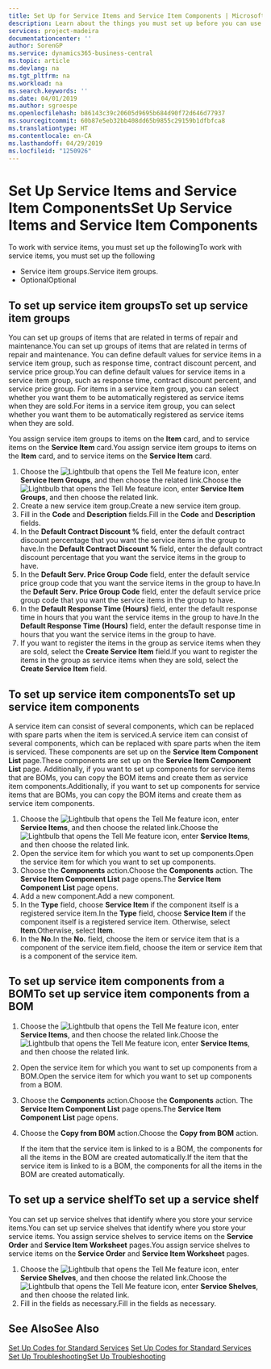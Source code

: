 ```yaml
---
title: Set Up for Service Items and Service Item Components | Microsoft Docs
description: Learn about the things you must set up before you can use service items, including default values such as response time, contract discount percent, and service price group.
services: project-madeira
documentationcenter: ''
author: SorenGP
ms.service: dynamics365-business-central
ms.topic: article
ms.devlang: na
ms.tgt_pltfrm: na
ms.workload: na
ms.search.keywords: ''
ms.date: 04/01/2019
ms.author: sgroespe
ms.openlocfilehash: b86143c39c20605d9695b684d90f72d646d77937
ms.sourcegitcommit: 60b87e5eb32bb408dd65b9855c29159b1dfbfca8
ms.translationtype: HT
ms.contentlocale: en-CA
ms.lasthandoff: 04/29/2019
ms.locfileid: "1250926"
---
```

# <a name="set-up-service-items-and-service-item-components"></a><span data-ttu-id="79215-103">Set Up Service Items and Service Item Components</span><span class="sxs-lookup"><span data-stu-id="79215-103">Set Up Service Items and Service Item Components</span></span>
<span data-ttu-id="79215-104">To work with service items, you must set up the following</span><span class="sxs-lookup"><span data-stu-id="79215-104">To work with service items, you must set up the following</span></span>

* <span data-ttu-id="79215-105">Service item groups.</span><span class="sxs-lookup"><span data-stu-id="79215-105">Service item groups.</span></span>
* <span data-ttu-id="79215-106">Optional</span><span class="sxs-lookup"><span data-stu-id="79215-106">Optional</span></span>

## <a name="to-set-up-service-item-groups"></a><span data-ttu-id="79215-107">To set up service item groups</span><span class="sxs-lookup"><span data-stu-id="79215-107">To set up service item groups</span></span>
<span data-ttu-id="79215-108">You can set up groups of items that are related in terms of repair and maintenance.</span><span class="sxs-lookup"><span data-stu-id="79215-108">You can set up groups of items that are related in terms of repair and maintenance.</span></span> <span data-ttu-id="79215-109">You can define default values for service items in a service item group, such as response time, contract discount percent, and service price group.</span><span class="sxs-lookup"><span data-stu-id="79215-109">You can define default values for service items in a service item group, such as response time, contract discount percent, and service price group.</span></span> <span data-ttu-id="79215-110">For items in a service item group, you can select whether you want them to be automatically registered as service items when they are sold.</span><span class="sxs-lookup"><span data-stu-id="79215-110">For items in a service item group, you can select whether you want them to be automatically registered as service items when they are sold.</span></span>  

<span data-ttu-id="79215-111">You assign service item groups to items on the **Item** card, and to service items on the **Service Item** card.</span><span class="sxs-lookup"><span data-stu-id="79215-111">You assign service item groups to items on the **Item** card, and to service items on the **Service Item** card.</span></span>  

1. <span data-ttu-id="79215-112">Choose the ![Lightbulb that opens the Tell Me feature](media/ui-search/search_small.png "Tell me what you want to do") icon, enter **Service Item Groups**, and then choose the related link.</span><span class="sxs-lookup"><span data-stu-id="79215-112">Choose the ![Lightbulb that opens the Tell Me feature](media/ui-search/search_small.png "Tell me what you want to do") icon, enter **Service Item Groups**, and then choose the related link.</span></span>  
2. <span data-ttu-id="79215-113">Create a new service item group.</span><span class="sxs-lookup"><span data-stu-id="79215-113">Create a new service item group.</span></span>  
3. <span data-ttu-id="79215-114">Fill in the **Code** and **Description** fields.</span><span class="sxs-lookup"><span data-stu-id="79215-114">Fill in the **Code** and **Description** fields.</span></span>  
4. <span data-ttu-id="79215-115">In the **Default Contract Discount %** field, enter the default contract discount percentage that you want the service items in the group to have.</span><span class="sxs-lookup"><span data-stu-id="79215-115">In the **Default Contract Discount %** field, enter the default contract discount percentage that you want the service items in the group to have.</span></span>  
5. <span data-ttu-id="79215-116">In the **Default Serv. Price Group Code** field, enter the default service price group code that you want the service items in the group to have.</span><span class="sxs-lookup"><span data-stu-id="79215-116">In the **Default Serv. Price Group Code** field, enter the default service price group code that you want the service items in the group to have.</span></span>  
6. <span data-ttu-id="79215-117">In the **Default Response Time (Hours)** field, enter the default response time in hours that you want the service items in the group to have.</span><span class="sxs-lookup"><span data-stu-id="79215-117">In the **Default Response Time (Hours)** field, enter the default response time in hours that you want the service items in the group to have.</span></span>  
7. <span data-ttu-id="79215-118">If you want to register the items in the group as service items when they are sold, select the **Create Service Item** field.</span><span class="sxs-lookup"><span data-stu-id="79215-118">If you want to register the items in the group as service items when they are sold, select the **Create Service Item** field.</span></span>  

## <a name="to-set-up-service-item-components"></a><span data-ttu-id="79215-119">To set up service item components</span><span class="sxs-lookup"><span data-stu-id="79215-119">To set up service item components</span></span>
<span data-ttu-id="79215-120">A service item can consist of several components, which can be replaced with spare parts when the item is serviced.</span><span class="sxs-lookup"><span data-stu-id="79215-120">A service item can consist of several components, which can be replaced with spare parts when the item is serviced.</span></span> <span data-ttu-id="79215-121">These components are set up on the **Service Item Component List** page.</span><span class="sxs-lookup"><span data-stu-id="79215-121">These components are set up on the **Service Item Component List** page.</span></span> <span data-ttu-id="79215-122">Additionally, if you want to set up components for service items that are BOMs, you can copy the BOM items and create them as service item components.</span><span class="sxs-lookup"><span data-stu-id="79215-122">Additionally, if you want to set up components for service items that are BOMs, you can copy the BOM items and create them as service item components.</span></span>

1. <span data-ttu-id="79215-123">Choose the ![Lightbulb that opens the Tell Me feature](media/ui-search/search_small.png "Tell me what you want to do") icon, enter **Service Items**, and then choose the related link.</span><span class="sxs-lookup"><span data-stu-id="79215-123">Choose the ![Lightbulb that opens the Tell Me feature](media/ui-search/search_small.png "Tell me what you want to do") icon, enter **Service Items**, and then choose the related link.</span></span>
2. <span data-ttu-id="79215-124">Open the service item for which you want to set up components.</span><span class="sxs-lookup"><span data-stu-id="79215-124">Open the service item for which you want to set up components.</span></span>  
3. <span data-ttu-id="79215-125">Choose the **Components** action.</span><span class="sxs-lookup"><span data-stu-id="79215-125">Choose the **Components** action.</span></span> <span data-ttu-id="79215-126">The **Service Item Component List** page opens.</span><span class="sxs-lookup"><span data-stu-id="79215-126">The **Service Item Component List** page opens.</span></span>  
4. <span data-ttu-id="79215-127">Add a new component.</span><span class="sxs-lookup"><span data-stu-id="79215-127">Add a new component.</span></span>  
5. <span data-ttu-id="79215-128">In the **Type** field, choose **Service Item** if the component itself is a registered service item.</span><span class="sxs-lookup"><span data-stu-id="79215-128">In the **Type** field, choose **Service Item** if the component itself is a registered service item.</span></span> <span data-ttu-id="79215-129">Otherwise, select **Item**.</span><span class="sxs-lookup"><span data-stu-id="79215-129">Otherwise, select **Item**.</span></span>  
6. <span data-ttu-id="79215-130">In the **No.**</span><span class="sxs-lookup"><span data-stu-id="79215-130">In the **No.**</span></span> <span data-ttu-id="79215-131">field, choose the item or service item that is a component of the service item.</span><span class="sxs-lookup"><span data-stu-id="79215-131">field, choose the item or service item that is a component of the service item.</span></span>  

## <a name="to-set-up-service-item-components-from-a-bom"></a><span data-ttu-id="79215-132">To set up service item components from a BOM</span><span class="sxs-lookup"><span data-stu-id="79215-132">To set up service item components from a BOM</span></span>
1.  <span data-ttu-id="79215-133">Choose the ![Lightbulb that opens the Tell Me feature](media/ui-search/search_small.png "Tell me what you want to do") icon, enter **Service Items**, and then choose the related link.</span><span class="sxs-lookup"><span data-stu-id="79215-133">Choose the ![Lightbulb that opens the Tell Me feature](media/ui-search/search_small.png "Tell me what you want to do") icon, enter **Service Items**, and then choose the related link.</span></span>  
2. <span data-ttu-id="79215-134">Open the service item for which you want to set up components from a BOM.</span><span class="sxs-lookup"><span data-stu-id="79215-134">Open the service item for which you want to set up components from a BOM.</span></span>  
3. <span data-ttu-id="79215-135">Choose the **Components** action.</span><span class="sxs-lookup"><span data-stu-id="79215-135">Choose the **Components** action.</span></span> <span data-ttu-id="79215-136">The **Service Item Component List** page opens.</span><span class="sxs-lookup"><span data-stu-id="79215-136">The **Service Item Component List** page opens.</span></span>  
4. <span data-ttu-id="79215-137">Choose the **Copy from BOM** action.</span><span class="sxs-lookup"><span data-stu-id="79215-137">Choose the **Copy from BOM** action.</span></span>  

    <span data-ttu-id="79215-138">If the item that the service item is linked to is a BOM, the components for all the items in the BOM are created automatically.</span><span class="sxs-lookup"><span data-stu-id="79215-138">If the item that the service item is linked to is a BOM, the components for all the items in the BOM are created automatically.</span></span>  

## <a name="to-set-up-a-service-shelf"></a><span data-ttu-id="79215-139">To set up a service shelf</span><span class="sxs-lookup"><span data-stu-id="79215-139">To set up a service shelf</span></span>
<span data-ttu-id="79215-140">You can set up service shelves that identify where you store your service items.</span><span class="sxs-lookup"><span data-stu-id="79215-140">You can set up service shelves that identify where you store your service items.</span></span> <span data-ttu-id="79215-141">You assign service shelves to service items on the **Service Order** and **Service Item Worksheet** pages.</span><span class="sxs-lookup"><span data-stu-id="79215-141">You assign service shelves to service items on the **Service Order** and **Service Item Worksheet** pages.</span></span>  

1. <span data-ttu-id="79215-142">Choose the ![Lightbulb that opens the Tell Me feature](media/ui-search/search_small.png "Tell me what you want to do") icon, enter **Service Shelves**, and then choose the related link.</span><span class="sxs-lookup"><span data-stu-id="79215-142">Choose the ![Lightbulb that opens the Tell Me feature](media/ui-search/search_small.png "Tell me what you want to do") icon, enter **Service Shelves**, and then choose the related link.</span></span>
2. <span data-ttu-id="79215-143">Fill in the fields as necessary.</span><span class="sxs-lookup"><span data-stu-id="79215-143">Fill in the fields as necessary.</span></span>

## <a name="see-also"></a><span data-ttu-id="79215-144">See Also</span><span class="sxs-lookup"><span data-stu-id="79215-144">See Also</span></span>
<span data-ttu-id="79215-145">[Set Up Codes for Standard Services](service-how-setup-service-coding.md) </span><span class="sxs-lookup"><span data-stu-id="79215-145">[Set Up Codes for Standard Services](service-how-setup-service-coding.md) </span></span>  
[<span data-ttu-id="79215-146">Set Up Troubleshooting</span><span class="sxs-lookup"><span data-stu-id="79215-146">Set Up Troubleshooting</span></span>](service-how-setup-troubleshooting.md)
